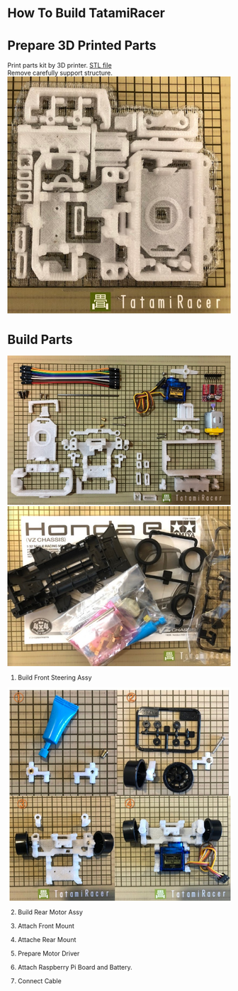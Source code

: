 # How To Build TatamiRacer

# Prepare 3D Printed Parts  
Print parts kit by 3D printer. [STL file](../3d/tatamiracer_assembly.stl)  
Remove carefully support structure.  
<img src="../img/printed_parts.png" alt="" title="" width="640" height="">  

# Build Parts
<img src="../img/Tatamiracer_all_parts.png" alt="" title="" width="640" height="">  

<img src="../img/TAMIYA_MIini4WD_VZ_Kit.jpg" alt="" title="" width="640" height="">  

1. Build Front Steering Assy  
<img src="../img/Build_Steering.jpg" alt="" title="" width="640" height="">  
 
2. Build Rear Motor Assy

3. Attach Front Mount

4. Attache Rear Mount

5. Prepare Motor Driver

6. Attach Raspberry Pi Board and Battery.

7. Connect Cable
